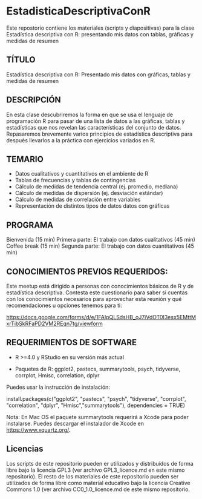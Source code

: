 # EstadisticaDescriptivaConR

Este repostorio contiene los materiales (scripts y diapositivas) para la clase Estadística descriptiva con R: presentando mis datos con tablas, gráficas y medidas de resumen

## TÍTULO

Estadística descriptiva con R: Presentado mis datos con gráficas, tablas y medidas de resumen


## DESCRIPCIÓN

En esta clase descubriremos la forma en que se usa el lenguaje de programación R para pasar de una lista de datos a las gráficas, tablas y estadísticas que nos revelan las características del conjunto de datos. Repasaremos brevemente varios principios de estadística descriptiva para después llevarlos a la práctica con ejercicios variados en R.


## TEMARIO

- Datos cualitativos y cuantitativos en el ambiente de R
- Tablas de frecuencias y tablas de contingencias
- Cálculo de medidas de tendencia central (ej. promedio, mediana) 
- Cálculo de medidas de dispersión (ej. desviación estándar)
- Cálculo de medidas de correlación entre variables
- Representación de distintos tipos de datos datos con gráficas


## PROGRAMA

Bienvenida (15 min)
Primera parte: El trabajo con datos cualitativos (45 min)
Coffee break (15 min)
Segunda parte: El trabajo con datos cuantitativos (45 min)


## CONOCIMIENTOS PREVIOS REQUERIDOS:
Este meetup está dirigido a personas con conocimientos básicos de R y de estadística descriptiva. Contesta este cuestionario para saber si cuentas con los conocimientos necesarios para aprovechar esta reunión y qué recomendaciones u opciones tenemos para ti:

https://docs.google.com/forms/d/e/1FAIpQLSdsHB_oJ7iVdOT0I3esx5EMttMxrTibSkRFaPD2VM2REqn7tg/viewform


## REQUERIMIENTOS DE SOFTWARE

+ R >=4.0 y RStudio en su versión más actual

+ Paquetes de R: ggplot2, pastecs, summarytools, psych, tidyverse, corrplot, Hmisc, correlation, dplyr

Puedes usar la instrucción de instalación:

install.packages(c("ggplot2", "pastecs", "psych", "tidyverse", "corrplot", "correlation", "dplyr", "Hmisc","summarytools"), dependencies = TRUE)

Nota: En Mac OS el paquete summarytools requerirá a Xcode para poder instalarse. Puedes descargar el instalador de Xcode en https://www.xquartz.org/.

## Licencias
Los scripts de este repositorio pueden er utilizados y distribuídos de forma libre bajo la licencia GPL3 (ver archivo GPL3_licence.md en este mismo repositorio). El resto de los materiales de este repositorio pueden ser utilizados de forma libre como material educativo bajo la licencia Creative Commons 1.0 (ver archivo CC0_1.0_licence.md de este mismo repositorio.

